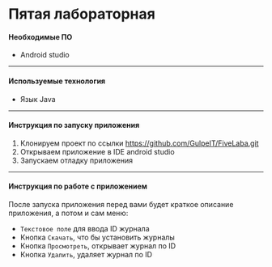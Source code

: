 # Пятая лабораторная
#### Необходимые ПО
* Android studio
___

#### Используемые технология
* Язык Java
___

#### Инструкция по запуску приложения
1. Клонируем проект по ссылки https://github.com/GulpeIT/FiveLaba.git
2. Открываем приложение в IDE android studio
3. Запускаем отладку приложения
___

#### Инструкция по работе с приложением
После запуска приложения перед вами будет краткое описание приложения, 
а потом и сам меню:
* ```Текстовое поле``` для ввода ID журнала
* Кнопка ```Скачать```, что бы установить журналы
* Кнопка ```Просмотреть```, открывает журнал по ID
* Кнопка ```Удалить```, удаляет журнал по ID
